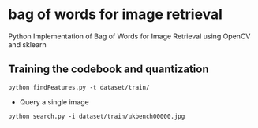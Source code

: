 # bag of words for image retrieval

Python Implementation of Bag of Words for Image Retrieval using OpenCV and sklearn 

## Training the codebook and quantization
```
python findFeatures.py -t dataset/train/
```

* Query a single image
```
python search.py -i dataset/train/ukbench00000.jpg
```
